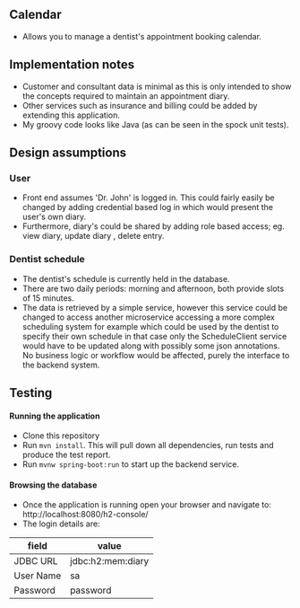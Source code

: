 ## Calendar
* Allows you to manage a dentist's appointment booking calendar.


## Implementation notes
* Customer and consultant data is minimal as this is only intended to show the concepts required
 to maintain an appointment diary.
* Other services such as insurance and billing could be added by extending this application.
* My groovy code looks like Java (as can be seen in the spock unit tests).

## Design assumptions
### User
* Front end assumes 'Dr. John' is logged in. This could fairly easily be changed by adding
 credential based log in which would present the user's own diary.
 * Furthermore, diary's could be shared by adding role based access; eg. view diary, update diary
 , delete entry. 
### Dentist schedule
* The dentist's schedule is currently held in the database.
* There are two daily periods: morning and afternoon, both provide slots of 15 minutes.
* The data is retrieved by a simple service, however this service could be changed to access
 another microservice accessing a more complex scheduling system for example which could be used
 by the dentist to specify their own schedule in that case only the ScheduleClient service would
  have to be updated along with possibly some json annotations. No business logic or workflow
   would be affected, purely the interface to the backend system.
 
 
## Testing
#### Running the application
* Clone this repository
* Run `mvn install`. This will pull down all dependencies, run tests and produce the test report.
* Run `mvnw spring-boot:run` to start up the backend service.

#### Browsing the database
* Once the application is running open your browser and navigate to:
http://localhost:8080/h2-console/
* The login details are:

|field|value|
|-------|-------|
|JDBC URL|jdbc:h2:mem:diary|
|User Name|sa|
|Password|password|
